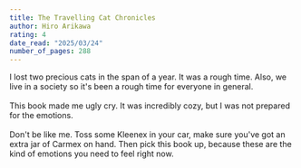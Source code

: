 ```yaml
---
title: The Travelling Cat Chronicles
author: Hiro Arikawa
rating: 4
date_read: "2025/03/24"
number_of_pages: 288
---
```


I lost two precious cats in the span of a year. It was a rough time. Also, we live in a society so it's been a rough time for everyone in general. <br/><br/>This book made me ugly cry. It was incredibly cozy, but I was not prepared for the emotions. <br/><br/>Don't be like me. Toss some Kleenex in your car, make sure you've got an extra jar of Carmex on hand. Then pick this book up, because these are the kind of emotions you need to feel right now.